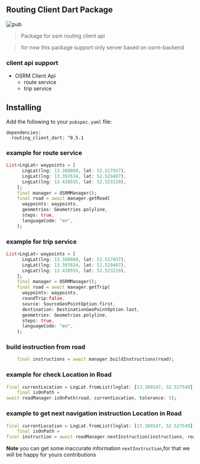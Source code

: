 ## Routing Client Dart Package
![pub](https://img.shields.io/badge/pub-v0.5.1-orange)


> Package for osm routing client api 

> for now this package support only server based on osrm-backend

### client api support

* OSRM Client Api 
  * route service
  * trip service

## Installing

Add the following to your `pubspec.yaml` file:

    dependencies:
      routing_client_dart: ^0.5.1


### example for route service

```dart
List<LngLat> waypoints = [
      LngLat(lng: 13.388860, lat: 52.517037),
      LngLat(lng: 13.397634, lat: 52.529407),
      LngLat(lng: 13.428555, lat: 52.523219),
    ];
    final manager = OSRMManager();
    final road = await manager.getRoad(
      waypoints: waypoints,
      geometries: Geometries.polyline,
      steps: true,
      languageCode: "en",
    );
```

### example for trip service

```dart
List<LngLat> waypoints = [
      LngLat(lng: 13.388860, lat: 52.517037),
      LngLat(lng: 13.397634, lat: 52.529407),
      LngLat(lng: 13.428555, lat: 52.523219),
    ];
    final manager = OSRMManager();
    final road = await manager.getTrip(
      waypoints: waypoints,
      roundTrip:false,
      source: SourceGeoPointOption.first,
      destination: DestinationGeoPointOption.last,
      geometries: Geometries.polyline,
      steps: true,
      languageCode: "en",
    );
```

### build instruction from road

```dart
    final instructions = await manager.buildInstructions(road);
```

### example for check Location in Road

```dart
final currentLocation = LngLat.fromList(lnglat: [13.389147, 52.527549]);
    final isOnPath =
await roadManager.isOnPath(road, currentLocation, tolerance: 5);
```

### example to get next navigation instruction Location in Road


```dart
final currentLocation = LngLat.fromList(lnglat: [13.389147, 52.527549]);
    final isOnPath =
final instruction = await roadManager.nextInstruction(instructions, road, currentLocation, tolerance: 5);

```

**Note** you can get some inaccurate information `nextInstruction`,for that we will be happy for yours contributions
